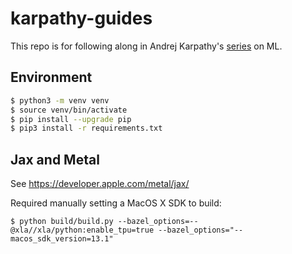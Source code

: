 # karpathy-guides

This repo is for following along in Andrej Karpathy's [series](https://www.youtube.com/playlist?list=PLAqhIrjkxbuWI23v9cThsA9GvCAUhRvKZ) on ML.

## Environment

```bash
$ python3 -m venv venv
$ source venv/bin/activate
$ pip install --upgrade pip
$ pip3 install -r requirements.txt
```

## Jax and Metal

See https://developer.apple.com/metal/jax/

Required manually setting a MacOS X SDK to build:
```
$ python build/build.py --bazel_options=--@xla//xla/python:enable_tpu=true --bazel_options="--macos_sdk_version=13.1"
```
